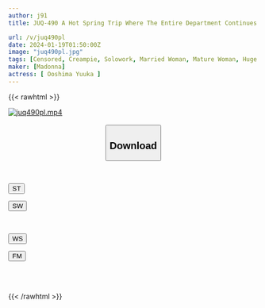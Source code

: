 ```yaml
---
author: j91
title: JUQ-490 A Hot Spring Trip Where The Entire Department Continues To Fuck Until A Mid-career Married Woman Employee Turns Into A Meat Urinal. Yuka Oshima

url: /v/juq490pl
date: 2024-01-19T01:50:00Z
image: "juq490pl.jpg"
tags: [Censored, Creampie, Solowork, Married Woman, Mature Woman, Huge Butt	]
maker: [Madonna]
actress: [ Ooshima Yuuka ]
---
```



{{< rawhtml >}}

<div class="video" data-videoid="APaZloPygrsG22">
    <a href="javascript:;">
        <img src="/v/juq490pl/juq490pl.jpg" width="WIDTH" height="HEIGHT" alt="juq490pl.mp4" loading="lazy">
    </a>
</div>

<script type="text/javascript" src="https://j91.asia/asset/on-demand-st.js"></script>

<br>
  <link rel="stylesheet" href="https://j91.asia/asset/bs5.css">
  
  <center>
  <button class="btn btn-primary" type="button" data-bs-toggle="collapse" data-bs-target=".multi-collapse" aria-expanded="false" aria-controls="multiCollapseExample1 multiCollapseExample2"><h2>Download</h2></button></center>
</p>
<div class="row">
  <div class="col">
    <div class="collapse multi-collapse" id="multiCollapseExample1">
      <div class="card card-body">
	      	      <br>
<div class="buttons">  
<p><a href="https://streamtape.to/v/APaZloPygrsG22" target="_blank"><button class="btn-hover color-3"><i class="fa fa-download"></i> ST</button></a></p>
<p><a href="https://flaswish.com/39hsh43i2ov4" target="_blank"><button class="btn-hover color-2"><i class="fa fa-download"></i> SW</button></a></p></div>
    </div>
  </div>
</div>
  <div class="col">
    <div class="collapse multi-collapse" id="multiCollapseExample2">
      <div class="card card-body">
	      <br>
<div class="buttons">
<p><a href="https://wolfstream.tv/1tz7vsy7p678/JUQ-490.mp4.html" target="_blank"><button class="btn-hover color-9"><i class="fa fa-download"></i> WS</button></a></p>
<p><a href="https://filemoon.sx/d/yizkqlvpxkdb" target="_blank"><button class="btn-hover color-8"><i class="fa fa-download"></i> FM</button></a></p></div>
<br><br>
      </div>
    </div>
  </div>
</div>

{{< /rawhtml >}}